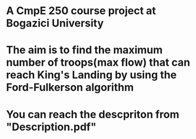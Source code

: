 # A CmpE 250 course project at Bogazici University
# The aim is to find the maximum number of troops(max flow) that can reach King's Landing by using the Ford-Fulkerson algorithm
# You can reach the descpriton from "Description.pdf"
